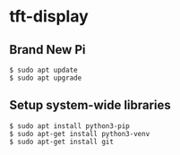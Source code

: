 # tft-display

## Brand New Pi
```
$ sudo apt update
$ sudo apt upgrade
```
## Setup system-wide libraries
```
$ sudo apt install python3-pip
$ sudo apt-get install python3-venv
$ sudo apt-get install git
```
